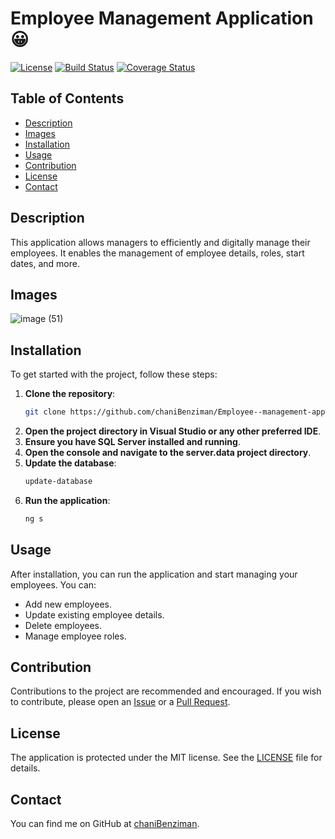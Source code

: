 # Employee Management Application 😀
[![License](https://img.shields.io/badge/license-MIT-blue.svg)](LICENSE)
[![Build Status](https://img.shields.io/github/actions/workflow/status/chaniBenziman/Employee--management-app/ci.yml)](https://github.com/chaniBenziman/Employee--management-app/actions)
[![Coverage Status](https://img.shields.io/codecov/c/github/chaniBenziman/Employee--management-app)](https://codecov.io/gh/chaniBenziman/Employee--management-app)


## Table of Contents
- [Description](#description)
- [Images](#images)
- [Installation](#installation)
- [Usage](#usage)
- [Contribution](#contribution)
- [License](#license)
- [Contact](#contact)

## Description
This application allows managers to efficiently and digitally manage their employees. It enables the management of employee details, roles, start dates, and more.

## Images
![image (51)](https://github.com/chaniBenziman/Employee--management-app/assets/149331780/e6a9800a-8458-4ca5-91bf-9c714960680c)

## Installation
To get started with the project, follow these steps:

1. **Clone the repository**:
    ```bash
    git clone https://github.com/chaniBenziman/Employee--management-app.git
    ```
2. **Open the project directory in Visual Studio or any other preferred IDE**.
3. **Ensure you have SQL Server installed and running**.
4. **Open the console and navigate to the server.data project directory**.
5. **Update the database**:
    ```bash
    update-database
    ```
6. **Run the application**:
    ```bash
    ng s
    ```

## Usage
After installation, you can run the application and start managing your employees. You can:
- Add new employees.
- Update existing employee details.
- Delete employees.
- Manage employee roles.

## Contribution
Contributions to the project are recommended and encouraged. If you wish to contribute, please open an [Issue](https://github.com/chaniBenziman/Employee--management-app/issues) or a [Pull Request](https://github.com/chaniBenziman/Employee--management-app/pulls).

## License
The application is protected under the MIT license. See the [LICENSE](LICENSE) file for details.

## Contact
You can find me on GitHub at [chaniBenziman](https://github.com/chaniBenziman).
